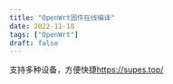 ```yaml
---
title: "OpenWrt固件在线编译"
date: 2022-11-18
tags: ["OpenWrt"]
draft: false
---
```


支持多种设备，方便快捷<https://supes.top/>
<!--more-->